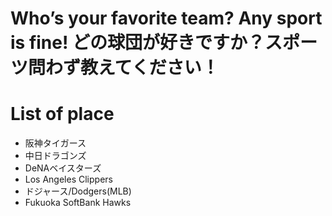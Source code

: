 # Who’s your favorite team? Any sport is fine! どの球団が好きですか？スポーツ問わず教えてください！

# List of place
- 阪神タイガース
- 中日ドラゴンズ
- DeNAベイスターズ
- Los Angeles Clippers
- ドジャース/Dodgers(MLB)
- Fukuoka SoftBank Hawks
